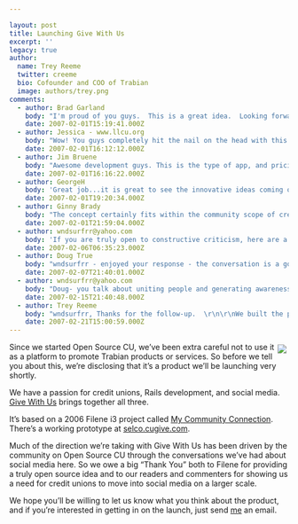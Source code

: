 ```yaml
---

layout: post
title: Launching Give With Us
excerpt: ''
legacy: true
author:
  name: Trey Reeme
  twitter: creeme
  bio: Cofounder and COO of Trabian
  image: authors/trey.png
comments:
  - author: Brad Garland
    body: "I'm proud of you guys.  This is a great idea.  Looking forward to see the full fledge product."
    date: 2007-02-01T15:19:41.000Z
  - author: Jessica - www.llcu.org
    body: "Wow! You guys completely hit the nail on the head with this one. I forwarded the information on to the \"big guys\" so hopefully I'll convince them and you'll hear from us soon. :)\r\n\r\nI LOVE IT!"
    date: 2007-02-01T16:12:12.000Z
  - author: Jim Bruene
    body: "Awesome development guys. This is the type of app, and pricing, that helps keep the playing field level for financial institutions of all sizes. What's next? "
    date: 2007-02-01T16:16:22.000Z
  - author: GeorgeH
    body: 'Great job...it is great to see the innovative ideas coming out of i3 being implemented in the marketplace..>'
    date: 2007-02-01T19:20:34.000Z
  - author: Ginny Brady
    body: "The concept certainly fits within the community scope of credit unions. I explored the Selco site - it offers a great service. I'll keep it in my radar. "
    date: 2007-02-01T21:59:04.000Z
  - author: wndsurfrr@yahoo.com
    body: 'If you are truly open to constructive criticism, here are a couple of things.  One, I wonder seriously about any liability issues that could arise out of a “sponsoring credit union” somehow being dragged into something they didn’t create and have no control of, for example something unfortunate goes on between two volunteers who met on the site or between a volunteer and organization and suddenly the credit union is unwillingly exposed (you are the one with the deepest pockets).  As an institution, you really become at the whim of the public out there with very little ability to control many of the outcomes.  Second, I wonder if it’s really on point.  Credit Union resources are so very limited, there is such a strong “CU story” that needs to be told, to divert precious limited marketing resources to this type of venture comes at the expense of what, core customers and new accounts? Third, I agree with the other post that questions the real “need” for this service and notes that the prototype is really not generating a lot of traction for it, which makes sense because the credit union is not the place I would think of to go for this without promotion (back to point 2) and anyway, you can get stuff like this on places like Craigslist for FREE.'
    date: 2007-02-06T06:35:23.000Z
  - author: Doug True
    body: "wndsurfrr - enjoyed your response - the conversation is a good one.\r\n\r\nThere are always risks with such endeavors and your point about liability is a valid one.  I do think it is possible for a credit union to properly frame the purpose of Give With Us and limit the exposure.  This can be done via disclosures.  Also, keep in mind the credit union can decide to control what gets posted on this site.  \r\n\r\nOn your second point, the lack of resources is valid and relevant.  I would suggest that lack of resources is a reason to consider Give With Us.  Because of limited resources both human and dollars -- a credit union can use Give With Us to spread a message and vision that they are here to serve the community.  Done right this would be a fantastic way to garner name recognition in the market and it is noisy out there so this is a way to differentiate.  \r\n\r\nYou are correct there are a number of sources for such information.  However, most are fragmented.  This is an opportunity for those credit unions serving a specific geographic area to unite people on a local level.  You may not think about going to the credit union for such information now, but perhaps something like this can change that belief and provide a postive conduit for such activity.  \r\n\r\n"
    date: 2007-02-07T21:40:01.000Z
  - author: wndsurfrr@yahoo.com
    body: "Doug- you talk about uniting people and generating awareness but if this is to be considered a marketing investment at some point it, ike all marketing investments, has to be called upon to produce a specific, definable return.  Bottom line, you need to convince me (and other credit union marketing execs) that moneyspent in this way will provide a better return - ie: more core accounts or new members- than money spent on the next best alternative. Will the money spent on your set up and recurring yeary fees, money spent on a warm body to manage and monitor the site, plus any money spent marketing this produce more customers than taking that same money and doing, say, a direct mail campaign?  At the end of the day, I am guessing no.  Hate to seem so bottom line oriented, but as I said, that's the ultimate test of good marketing."
    date: 2007-02-15T21:40:48.000Z
  - author: Trey Reeme
    body: "wndsurfrr, Thanks for the follow-up.  \r\n\r\nWe built the prototype for a Filene i3 project.  According to the members of the team (credit union executives themselves) who spent many months thinking the project through, there's a market need and our pricepoint is right.  You can download their report detailing what went into the project from the 2006 i3 report on the \"Filene website\":http://www.filene.org/i3.\r\n\r\nThanks again!"
    date: 2007-02-21T15:00:59.000Z
---
```


<p><a href="http://www.givewith.us"><img src="http://cu.trabian.com/trabian/internalprojectsandcommunication/GWU_logo.jpg" style="float:right; margin: 4px;" /></a>Since we started Open Source CU, we&#8217;ve been extra careful not to use it as a platform to promote Trabian products or services.  So before we tell you about this, we&#8217;re disclosing that it&#8217;s a product we&#8217;ll be launching very shortly.</p>
<p>We have a passion for credit unions, Rails development, and social media.  <a href="http://www.givewith.us">Give With Us</a> brings together all three.</p>
<p>It&#8217;s based on a 2006 Filene i3 project called <a href="http://filene.org/i3/project/12">My Community Connection</a>.  There&#8217;s a working prototype at <a href="http://selco.cugive.com">selco.cugive.com</a>.</p>
<p>Much of the direction we&#8217;re taking with Give With Us has been driven by the community on Open Source CU through the conversations we&#8217;ve had about social media here.  So we owe a big &#8220;Thank You&#8221; both to Filene for providing a truly open source idea and to our readers and commenters for showing us a need for credit unions to move into social media on a larger scale.</p>
<p>We hope you&#8217;ll be willing to let us know what you think about the product, and if you&#8217;re interested in getting in on the launch, just send <a href="mailto:trey@trabian.com">me</a> an email.</p>